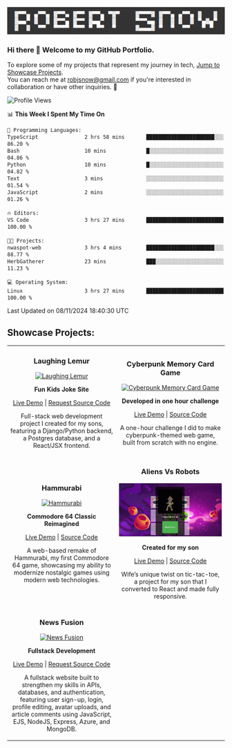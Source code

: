 <img alt="myname" src="assets/name.png" />

### Hi there 👋 Welcome to my GitHub Portfolio.
To explore some of my projects that represent my journey in tech, [Jump to Showcase Projects](#showcase-projects).  
You can reach me at robjsnow@gmail.com if you're interested in collaboration or have other inquiries.  :briefcase:



<!--START_SECTION:waka-->
![Profile Views](http://img.shields.io/badge/Profile%20Views-8-blue)

📊 **This Week I Spent My Time On** 

```text
💬 Programming Languages: 
TypeScript               2 hrs 58 mins       ██████████████████████░░░   86.20 % 
Bash                     10 mins             █░░░░░░░░░░░░░░░░░░░░░░░░   04.86 % 
Python                   10 mins             █░░░░░░░░░░░░░░░░░░░░░░░░   04.82 % 
Text                     3 mins              ░░░░░░░░░░░░░░░░░░░░░░░░░   01.54 % 
JavaScript               2 mins              ░░░░░░░░░░░░░░░░░░░░░░░░░   01.26 % 

🔥 Editors: 
VS Code                  3 hrs 27 mins       █████████████████████████   100.00 % 

🐱‍💻 Projects: 
nwaspot-web              3 hrs 4 mins        ██████████████████████░░░   88.77 % 
HerbGatherer             23 mins             ███░░░░░░░░░░░░░░░░░░░░░░   11.23 % 

💻 Operating System: 
Linux                    3 hrs 27 mins       █████████████████████████   100.00 % 
```


 Last Updated on 08/11/2024 18:40:30 UTC
<!--END_SECTION:waka-->

<!--
**robjsnow/robjsnow** is a ✨ _special_ ✨ repository because its `README.md` (this file) appears on your GitHub profile.

Here are some ideas to get you started:

- 🔭 I’m currently working on ...
- 🌱 I’m currently learning ...
- 👯 I’m looking to collaborate on ...
- 🤔 I’m looking for help with ...
- 💬 Ask me about ...
- 📫 How to reach me: ...
- 😄 Pronouns: ...
- ⚡ Fun fact: ...
-->
## Showcase Projects:

<table width="100%">
  <tr>
    <td align="center" width="50%">
      <h3>Laughing Lemur</h3>
      <a href="https://robjsnow.com/laugh/index.html">
        <img src="https://i.ibb.co/mbn5c8G/lemur.png" alt="Laughing Lemur" width="250px">
      </a>
      <p><strong>Fun Kids Joke Site</strong></p>
      <p><a href="https://robjsnow.com/laugh/index.html">Live Demo</a> | <a href="mailto:robjsnow@gmail.com">Request Source Code</a></p>
        <p>Full-stack web development project I created for my sons, featuring a Django/Python backend, a Postgres database, and a React/JSX frontend.</p>
    </td>
    <td align="center" width="50%">
      <h3>Cyberpunk Memory Card Game</h3>
      <a href="https://robjsnow.com/cyberpunk/index.html">
        <img src="https://i.ibb.co/fD5WjZv/game3.png" alt="Cyberpunk Memory Card Game" width="250px">
      </a>
      <p><strong>Developed in one hour challenge</strong></p>
      <p><a href="https://robjsnow.com/cyberpunk/index.html">Live Demo</a> | <a href="https://github.com/robjsnow/game-in-one-hour/">Source Code</a></p>
      <p>A one-hour challenge I did to make cyberpunk-themed web game, built from scratch with no engine.</p>
    </td>
  </tr>
  <tr>
    <td align="center" width="50%">
      <h3>Hammurabi</h3>
      <a href="https://robjsnow.com/hammurabi/index.html">
        <img src="https://i.ibb.co/9YR2cDJ/Hammurabi.png" alt="Hammurabi" width="250px">
      </a>
      <p><strong>Commodore 64 Classic Reimagined</strong></p>
      <p><a href="https://robjsnow.com/hammurabi/index.html">Live Demo</a> | <a href="https://github.com/robjsnow/hammurabi">Source Code</a></p>
      <p>A web-based remake of Hammurabi, my first Commodore 64 game, showcasing my ability to modernize nostalgic games using modern web technologies.</p>
    </td>
    <td align="center" width="50%">
      <h3>Aliens Vs Robots</h3>
      <a href="https://robjsnow.com/avr/index.hml">
        <img src="https://github.com/robjsnow/avr/blob/main/screenshots/avrSS.jpg?raw=true" alt="Dancing Robot" width="250px">
      </a>
      <p><strong>Created for my son</strong></p>
      <p><a href="https://robjsnow.com/avr/index.hml">Live Demo</a> | <a href="https://github.com/robjsnow/avr/">Source Code</a></p>
      <p>Wife’s unique twist on tic-tac-toe, a project for my son that I converted to React and made fully responsive.</p>
    </td>
  </tr>
  <tr>
    <td align="center" width="50%">
      <h3>News Fusion</h3>
      <a href="https://robjsnow.com/news">
        <img src="https://ashy-desert-0dbaf2a10.4.azurestaticapps.net/news1.jpeg" alt="News Fusion" width="250px">
      </a>
      <p><strong>Fullstack Development</strong></p>
      <p><a href="https://robjsnow.com/news">Live Demo</a> | <a href="mailto:robjsnow@gmail.com">Request Source Code</a></p>
      <p>A fullstack website built to strengthen my skills in APIs, databases, and authentication, featuring user sign-up, login, profile editing, avatar uploads, and article comments using JavaScript, EJS, NodeJS, Express, Azure, and MongoDB.</p>
    </td>
    <td align="center" width="50%"></td>
  </tr>
</table>


